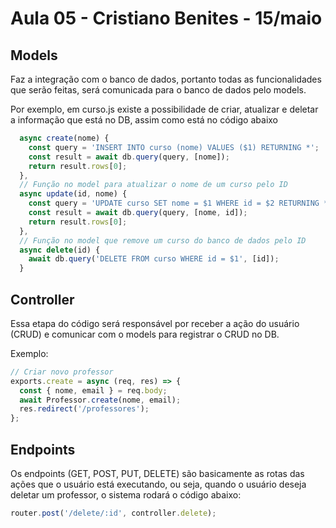 # Aula 05 - Cristiano Benites - 15/maio

## Models

Faz a integração com o banco de dados, portanto todas as funcionalidades que serão feitas, será comunicada para o banco de dados pelo models.

Por exemplo, em curso.js existe a possibilidade de criar, atualizar e deletar a informação que está no DB, assim como está no código abaixo

````js
  async create(nome) {
    const query = 'INSERT INTO curso (nome) VALUES ($1) RETURNING *';
    const result = await db.query(query, [nome]);
    return result.rows[0];
  },
  // Função no model para atualizar o nome de um curso pelo ID
  async update(id, nome) {
    const query = 'UPDATE curso SET nome = $1 WHERE id = $2 RETURNING *';
    const result = await db.query(query, [nome, id]);
    return result.rows[0];
  },
  // Função no model que remove um curso do banco de dados pelo ID
  async delete(id) {
    await db.query('DELETE FROM curso WHERE id = $1', [id]);
  }
  ````

## Controller

Essa etapa do código será responsável por receber a ação do usuário (CRUD) e comunicar com o models para registrar o CRUD no DB.

Exemplo:

````js
// Criar novo professor
exports.create = async (req, res) => {
  const { nome, email } = req.body;
  await Professor.create(nome, email);
  res.redirect('/professores');
};
````

## Endpoints

Os endpoints (GET, POST, PUT, DELETE) são basicamente as rotas das ações que o usuário está executando, ou seja, quando o usuário deseja deletar um professor, o sistema rodará o código abaixo:

````js
router.post('/delete/:id', controller.delete);
````